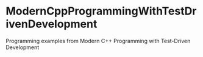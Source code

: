ModernCppProgrammingWithTestDrivenDevelopment
=============================================

Programming examples from Modern C++ Programming with Test-Driven Development
